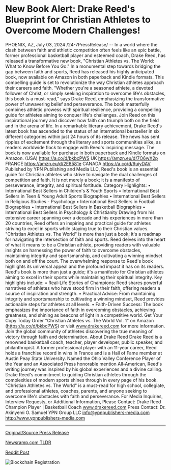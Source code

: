 # New Book Alert: Drake Reed's Blueprint for Christian Athletes to Overcome Modern Challenges!

PHOENIX, AZ, July 03, 2024 /24-7PressRelease/ -- In a world where the clash between faith and athletic competition often feels like an epic battle, former professional basketball player and esteemed coach, Drake Reed, has released a transformative new book, "Christian Athletes vs. The World: What to Know Before You Go." In a monumental step towards bridging the gap between faith and sports, Reed has released his highly anticipated book, now available on Amazon in both paperback and Kindle formats. This compelling guide is set to revolutionize the way Christian athletes approach their careers and faith.  "Whether you're a seasoned athlete, a devoted follower of Christ, or simply seeking inspiration to overcome life's obstacles, this book is a must-read," says Drake Reed, emphasizing the transformative power of unwavering belief and perseverance. The book masterfully combines athletic prowess with spiritual resilience, providing a compelling guide for athletes aiming to conquer life's challenges. Join Reed on this inspirational journey and discover how faith can triumph both on the field and in the arena of life.  In a remarkable literary achievement, Drake Reed's latest book has ascended to the status of an international bestseller in six different categories within just 24 hours of its release. The news has sent ripples of excitement through the literary and sports communities alike, as readers worldwide flock to engage with Reed's inspiring message. The book is now available for purchase in both paperback and Kindle formats on Amazon.  (USA) https://a.co/d/bkbcPWS  UK https://amzn.eu/d/7O6wX2p  FRANCE https://amzn.eu/d/2E8581e  CANADA https://a.co/d/9uiyDAV  Published by YPN Publishing and Media LLC, Reed's book is an essential guide for Christian athletes who strive to navigate the dual challenges of competition and faith. It is not merely a book; it is a manifesto of perseverance, integrity, and spiritual fortitude.  Category Highlights: • International Best Sellers in Children's & Youth Sports • International Best Sellers in Teen & Young Adult Sports Biographies • International Best Sellers in Religious Studies - Psychology • International Best Sellers in Football Biographies • International Best Sellers in Basketball Biographies • International Best Sellers in Psychology & Christianity  Drawing from his extensive career spanning over a decade and his experiences in more than 20 countries, Reed offers an inspiring and practical guide for athletes striving to excel in sports while staying true to their Christian values.   "Christian Athletes vs. The World" is more than just a book; it's a roadmap for navigating the intersection of faith and sports. Reed delves into the heart of what it means to be a Christian athlete, providing readers with valuable insights on harnessing the power of faith to overcome obstacles, maintaining integrity and sportsmanship, and cultivating a winning mindset both on and off the court. The overwhelming response to Reed's book highlights its universal appeal and the profound impact it has on its readers.  Reed's book is more than just a guide; it's a manifesto for Christian athletes aiming to excel in their sports while maintaining their spiritual integrity. Key highlights include: • Real-Life Stories of Champions: Reed shares powerful narratives of athletes who have stood firm in their faith, offering readers a source of inspiration and strength. • Practical Advice: From maintaining integrity and sportsmanship to cultivating a winning mindset, Reed provides actionable steps for athletes at all levels. • Faith-Driven Success: The book emphasizes the importance of faith in overcoming obstacles, achieving greatness, and shining as beacons of light in a competitive world.  Get Your Copy Today  Order "Christian Athletes vs. The World Vol. 1" on Amazon (https://a.co/d/bkbcPWS) or visit www.drakereed.com for more information. Join the global community of athletes discovering the true meaning of victory through faith and determination.  About Drake Reed  Drake Reed is a renowned basketball coach, teacher, player developer, public speaker, and philanthropist. A former professional player with an 11-year career, Reed holds a franchise record in wins in France and is a Hall of Fame member at Austin Peay State University. Named the Ohio Valley Conference Player of the Year and an Associated Press honorable mention All-American, Reed's writing journey was inspired by his global experiences and a divine calling.  Drake Reed's commitment to guiding Christian athletes through the complexities of modern sports shines through in every page of his book. "Christian Athletes vs. The World" is a must-read for high school, collegiate, and professional athletes, coaches, parents, and anyone seeking to overcome life's obstacles with faith and perseverance.  For Media Inquiries, Interview Requests, or Additional Information, Please Contact:  Drake Reed  Champion Player | Basketball Coach  www.drakereed.com  Press Contact:  Dr. Akinyemi O. Samuel  YPN Group LLC  info@ypnpublishers-media.com  http://www.ypnpublishers-media.com 

---

[Original/Source Press Release](https://www.24-7pressrelease.com/press-release/512185/new-book-alert-drake-reeds-blueprint-for-christian-athletes-to-overcome-modern-challenges)
                    

[Newsramp.com TLDR](None) 



[Reddit Post](https://www.reddit.com/r/newsramp/comments/1du8c7v/former_basketball_player_drake_reed_releases/) 



![Blockchain Registration](https://cdn.newsramp.app/24-7PressRelease/qrcode/247/3/bossyNV_.webp)